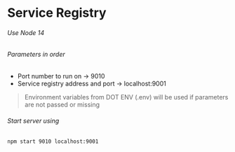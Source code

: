 # Service Registry

###### Use Node 14
###### Parameters in order
* Port number to run on -> 9010
* Service registry address and port -> localhost:9001
> Environment variables from DOT ENV (.env) will be used if parameters are not passed or missing
###### Start server using
```
npm start 9010 localhost:9001
```
